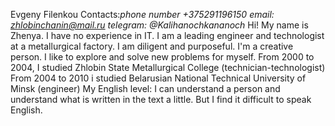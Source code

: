 Evgeny Filenkou
Contacts:*phone number +375291196150*                                                                        *email: zhlobinchanin@mail.ru*                                                                       *telegram: @Kalihanochkananoch*
Hi! My name is Zhenya. I have no experience in IT. I am a leading engineer and technologist at a metallurgical factory. I am diligent and purposeful. I'm a creative person. I like to explore and solve new problems for myself.
From 2000 to 2004, I studied Zhlobin State Metallurgical College (technician-technologist)                                               From 2004 to 2010 i studied Belarusian National Technical University of Minsk (engineer)
My English level: I can understand a person and understand what is written in the text a little. But I find it difficult to speak English.